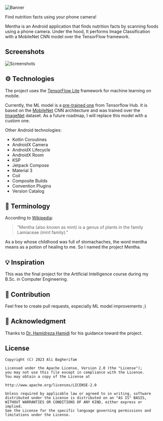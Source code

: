 ![Banner](https://raw.github.com/alibagherifam/mentha/master/screenshots/mentha_banner.png)

Find nutrition facts using your phone camera!

Mentha is an Android application that finds nutrition facts by scanning foods using a phone camera.
Under the hood, It performs Image Classification with a MobileNet CNN model over the TensorFlow
framework.

## Screenshots

![Screenshots](https://raw.github.com/alibagherifam/mentha/master/screenshots/mentha_screenshots.png)

## ⚙ Technologies

The project uses the [TensorFlow Lite](https://www.tensorflow.org/lite) framework for machine
learning on mobile.

Currently, the ML model is
a [pre-trained one](https://tfhub.dev/iree/lite-model/mobilenet_v1_100_224/uint8/1) from
Tensorflow Hub. It is based on the [MobileNet](https://arxiv.org/abs/1704.04861) CNN architecture
and was trained over the [ImageNet](https://www.image-net.org/) dataset. As a future roadmap, I will
replace this model with a custom one.

Other Android technologies:

- Kotlin Coroutines
- AndroidX Camera
- AndroidX Lifecycle
- AndroidX Room
- KSP
- Jetpack Compose
- Material 3
- Coil
- Composite Builds
- Convention Plugins
- Version Catalog

## 📕 Terminology

According to [Wikipedia](https://en.wikipedia.org/wiki/Mentha):

> "Mentha (also known as mint) is a genus of plants in the family Lamiaceae (mint family)."

As a boy whose childhood was full of stomachaches, the word mentha means as a potion of healing to
me. So I named the project Mentha.

## 💡 Inspiration

This was the final project for the Artificial Intelligence course during my B.Sc. in Computer
Engineering.

## 🤝 Contribution

Feel free to create pull requests, especially ML model improvements ;)

## 🙏 Acknowledgment

Thanks to [Dr. Hamidreza Hamidi](http://ikiu.ac.ir/members/?id=46&lang=1) for his guidance toward
the project.

License
-------

	Copyright (C) 2023 Ali Bagherifam

	Licensed under the Apache License, Version 2.0 (the "License");
	you may not use this file except in compliance with the License.
	You may obtain a copy of the License at

	http://www.apache.org/licenses/LICENSE-2.0

	Unless required by applicable law or agreed to in writing, software
	distributed under the License is distributed on an "AS IS" BASIS,
	WITHOUT WARRANTIES OR CONDITIONS OF ANY KIND, either express or implied.
	See the License for the specific language governing permissions and
	limitations under the License.
